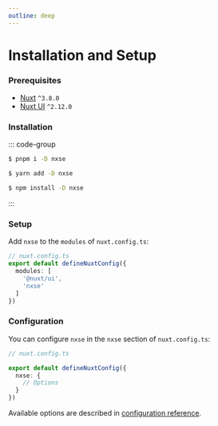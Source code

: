 ```yaml
---
outline: deep
---
```


# Installation and Setup

### Prerequisites

- [Nuxt](https://nuxt.com) `^3.8.0`
- [Nuxt UI](https://ui.nuxt.com) `^2.12.0`

### Installation

::: code-group

```sh [pnpm]
$ pnpm i -D nxse
```

```sh [yarn]
$ yarn add -D nxse
```

```sh [npm]
$ npm install -D nxse
```

:::

### Setup

Add `nxse` to the `modules` of `nuxt.config.ts`:

```ts
// nuxt.config.ts
export default defineNuxtConfig({
  modules: [
    '@nuxt/ui',
    'nxse'
  ]
})
```

### Configuration

You can configure `nxse` in the `nxse` section of `nuxt.config.ts`:

```ts
// nuxt.config.ts

export default defineNuxtConfig({
  nxse: {
    // Options
  }
})
```

Available options are described in [configuration reference](/api/nuxt-config).

